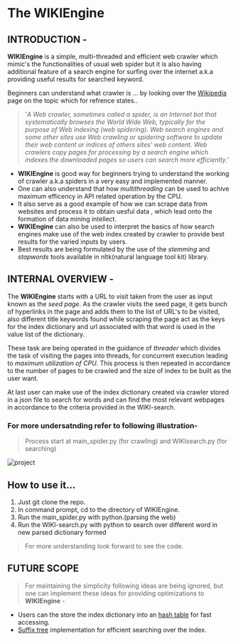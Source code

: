 # The WIKIEngine
## INTRODUCTION -

**WIKIEngine** is a simple, multi-threaded and efficient web crawler which mimic's the functionalities of usual web spider but it is also having additional feature of a search engine for surfing over the internet a.k.a providing useful results for searched keyword.


Beginners can understand what crawler is ... by looking over the [Wikipedia](https://en.wikipedia.org/wiki/Web_crawler) page on the topic which for refrence states..

> '*A Web crawler, sometimes called a spider, is an Internet bot that systematically browses the World Wide Web, typically for the purpose of Web indexing (web spidering).
Web search engines and some other sites use Web crawling or spidering software to update their web content or indices of others sites' web content. Web crawlers copy pages for processing by a search engine which indexes the downloaded pages so users can search more efficiently.*'


- **WIKIEngine** is good way for beginners trying to understand the working of crawler a.k.a spiders in a very easy and implemented manner.
- One can also understand that how *multithreading* can be used to achive maximum efficency in API related operation by the CPU.
- It also serve as a good example of how we can scrape data from websites and process it to obtain uesful data , which lead onto the formation of data mining intellect.
- **WIKIEngine** can also be used to interpret the basics of how search engines make use of the web index created by crawler to provide best results for the varied inputs by users.
- Best results are being formulated by the use of the *stemming* and *stopwords* tools available in nltk(natural language tool kit) library.

## INTERNAL OVERVIEW -

The **WIKIEngine** starts with a URL to visit taken from the user as input known as the *seed page*. As the crawler visits the seed page, it gets bunch of hyperlinks in the page and adds them to the list of URL's to be visited, also different title keywords found while scraping the page act as the keys for the index dictionary and url associated with that word is used in the value list of the dictionary.

These task are being operated in the guidance of *threader* which divides the task of visiting the pages into threads, for concurrent execution leading to *maximum utilization of CPU*. This process is then repeated in accordance to the number of pages to be crawled and the size of index to be built as the user want. 

At last user can make use of the index dictionary created via crawler stored in a json file to search for words and can find the most relevant webpages in accordance to the criteria provided in the WIKI-search.

### For more undersatnding refer to following illustration- 
> Process start at main_spider.py (for crawling) and WIKIsearch.py (for searching)

![project](https://user-images.githubusercontent.com/30331393/38129174-7fa1bf22-341b-11e8-98a9-0ee809ca1144.png)


## How to use it...
1. Just git clone the repo.
2. In command prompt, cd to the directory of WIKIEngine.
3. Run the main_spider.py with python.(parsing the web)
4. Run the WIKI-search.py with python to search over different word in new parsed dictionary formed
> For more understanding look forward to see the code.

## FUTURE SCOPE

> For maintaining the simplicity following ideas are being ignored, but one can implement these ideas for providing optimizations to **WIKIEngine** -
- Users can the store the index dictionary into an [hash table](https://en.wikipedia.org/wiki/Hash_function) for fast accessing.
- [Suffix tree](https://en.wikipedia.org/wiki/Suffix_tree) implementation for efficient searching over the index. 

